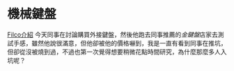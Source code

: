 # 機械鍵盤
[Filco介紹](https://frankchiu.io/filco-keyboard-introduction/)
今天同事在討論購買外接鍵盤，然後他跑去同事推薦的*金鍵盤*店家去測試手感，雖然他說很滿意，但他卻被他的價格嚇到，我是一直有看到同事在推坑，但卻從沒被燒到過，不過也第一次覺得想要稍微花點時間研究，為什麼那麼多人入坑呢？